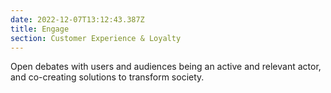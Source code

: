```yaml
---
date: 2022-12-07T13:12:43.387Z
title: Engage
section: Customer Experience & Loyalty
---
```


Open debates with users and audiences being an active and relevant actor, and co-creating solutions to transform society.
